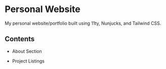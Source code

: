 # Personal Website

My personal website/portfolio built using 11ty, Nunjucks, and Tailwind CSS.

## Contents

- About Section

- Project Listings
